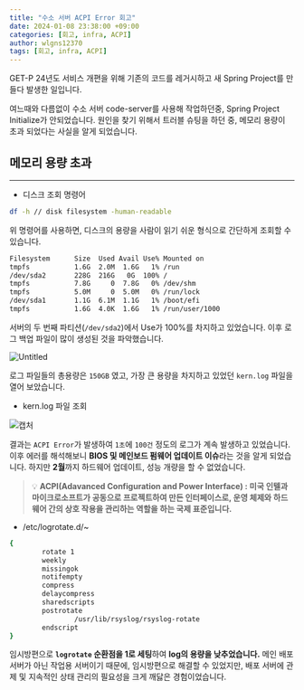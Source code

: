 ```yaml
---
title: "수소 서버 ACPI Error 회고"
date: 2024-01-08 23:38:00 +09:00
categories: [회고, infra, ACPI]
author: wlgns12370
tags: [회고, infra, ACPI]
---
```


GET-P 24년도 서비스 개편을 위해 기존의 코드를 레거시하고 새 Spring Project를 만들다 발생한 일입니다. 

여느때와 다름없이 수소 서버 code-server를 사용해 작업하던중, Spring Project Initialize가 안되었습니다. 원인을 찾기 위해서 트러블 슈팅을 하던 중, 메모리 용량이 초과 되었다는 사실을 알게 되었습니다.

## 메모리 용량 초과

---

- 디스크 조회 명령어

```bash
df -h // disk filesystem -human-readable
```

위 명령어를 사용하면, 디스크의 용량을 사람이 읽기 쉬운 형식으로 간단하게 조회할 수 있습니다.

```bash
Filesystem      Size  Used Avail Use% Mounted on
tmpfs           1.6G  2.0M  1.6G   1% /run
/dev/sda2       228G  216G   0G  100% /
tmpfs           7.8G     0  7.8G   0% /dev/shm
tmpfs           5.0M     0  5.0M   0% /run/lock
/dev/sda1       1.1G  6.1M  1.1G   1% /boot/efi
tmpfs           1.6G  4.0K  1.6G   1% /run/user/1000
```

서버의 두 번째 파티션(`/dev/sda2`)에서 Use가 100%를 차지하고 있었습니다. 이후 로그 백업 파일이 많이 생성된 것을 파악했습니다.

![Untitled](https://github.com/Principes-Artis-Mechanicae/Principes-Artis-Mechanicae.github.io/assets/30788586/4e712f1e-b4c3-4abb-857a-52ed5f52365c)

로그 파일들의 총용량은 `150GB` 였고, 가장 큰 용량을 차지하고 있었던 `kern.log` 파일을 열어 보았습니다.

- kern.log 파일 조회

![캡처](https://github.com/Principes-Artis-Mechanicae/Principes-Artis-Mechanicae.github.io/assets/30788586/8a7bba2d-fe0d-414c-9758-73019825fae9)

결과는 `ACPI Error`가 발생하여 `1초`에 `100건` 정도의 로그가 계속 발생하고 있었습니다. 이후 에러를 해석해보니 **BIOS 및 메인보드 펌웨어 업데이트 이슈**라는 것을 알게 되었습니다. 하지만 **2월**까지 하드웨어 업데이트, 성능 개량을 할 수 없었습니다.

> 💡 **ACPI(Adavanced Configuration and Power Interface) : 미국 인텔과 마이크로소프트가 공동으로 프로젝트하여 만든 인터페이스로, 운영 체제와 하드웨어 간의 상호 작용을 관리하는 역할을 하는 국제 표준입니다.**
> 

- /etc/logrotate.d/~

```bash
{
        rotate 1
        weekly
        missingok
        notifempty
        compress
        delaycompress
        sharedscripts
        postrotate
                /usr/lib/rsyslog/rsyslog-rotate
        endscript
}
```

임시방편으로 **`logrotate` 순환점을 1로 세팅**하여 **log의 용량을 낮추었습니다.** 메인 배포 서버가 아닌 작업용 서버이기 때문에, 임시방편으로 해결할 수 있었지만, 배포 서버에 관제 및 지속적인 상태 관리의 필요성을 크게 깨닳은 경험이었습니다.